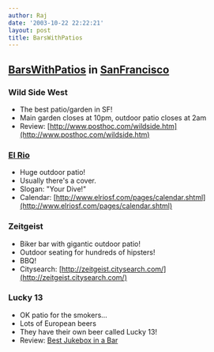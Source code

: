 ```yaml
---
author: Raj
date: '2003-10-22 22:22:21'
layout: post
title: BarsWithPatios
---
```


## [BarsWithPatios](BarsWithPatios.html) in [SanFrancisco](SanFrancisco.html)

### Wild Side West

* The best patio/garden in SF!
* Main garden closes at 10pm, outdoor patio closes at 2am
* Review: [http://www.posthoc.com/wildside.htm](http://www.posthoc.com/wildside.htm) 


### [El Rio](http://www.elriosf.com/)

* Huge outdoor patio!
* Usually there's a cover.
* Slogan: "Your Dive!"
* Calendar: [http://www.elriosf.com/pages/calendar.shtml](http://www.elriosf.com/pages/calendar.shtml)


### Zeitgeist

* Biker bar with gigantic outdoor patio!
* Outdoor seating for hundreds of hipsters!
* BBQ!
* Citysearch: [http://zeitgeist.citysearch.com/](http://zeitgeist.citysearch.com/)


### Lucky 13

* OK patio for the smokers...
* Lots of European beers
* They have their own beer called Lucky 13!
* Review: [Best Jukebox in a Bar](http://www.bestofthebay.com/2002/readerspoll4.html)
